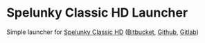 # Spelunky Classic HD Launcher
Simple launcher for [Spelunky Classic HD](https://yancharkin.itch.io/spelunky-classic-hd) ([Bitbucket](https://bitbucket.org/yancharkin/spelunkyclassichd/src/master/), [Github](https://github.com/yancharkin/SpelunkyClassicHD), [Gitlab](https://gitlab.com/yancharkin/SpelunkyClassicHD))